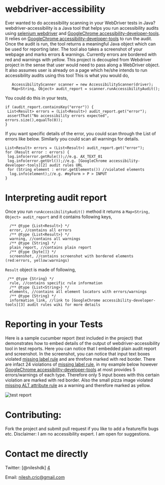 webdriver-accessibility
=======================

Ever wanted to do accessibility scanning in your WebDriver tests in Java? webdriver-accessibility is a Java tool that helps you run accessibility audits using [selenium webdriver][1] and [GoogleChrome accessibility-developer-tools][2]. It relies on [GoogleChrome accessibility-developer-tools][2] to run the audit. Once the audit is run, the tool returns a meaningful Java object which can be used for reporting later. The tool also takes a screenshot of your
webpage and marks errors & warnings. Currently errors are bordered with red and warnings with yellow. This project is decoupled from Webdriver project in the sense that user would need to pass along a WebDriver object. It also assumes user is already on a page which he/she intends to run accessibility audits using this tool
This is what you would do,

```
   AccessibilityScanner scanner = new AccessibilityScanner(driver);
   Map<String, Object> audit_report = scanner.runAccessibilityAudit();
```
You could do this in your tests,

```
if (audit_report.containsKey("error")) {
 List<Result> errors = (List<Result>) audit_report.get("error");
 assertThat("No accessibility errors expected", errors.size(),equalTo(0));
}
```
If you want specific details of the error, you could scan through the List of errors like below. Similarly you could scan all warnings for details.

```
List<Result> errors = (List<Result>) audit_report.get("error"); 
for (Result error : errors) {
 log.info(error.getRule());//e.g. AX_TEXT_01
 log.info(error.getUrl());//e.g. [GoogleChrome accessibility-developer-tools][2] audit rules URL
 for (String element : error.getElements()) //violated elements
  log.info(element);//e.g. #myForm > P > INPUT
}
```

Interpreting audit report
===========================
Once you run ```runAccessibilityAudit()``` method it returns a ```Map<String, Object> audit_report``` and it contains following keys,
```
  /** @type {List<Result>} */
  error, //contains all errors
  /** @type {List<Result>} */
  warning, //contains all warnings
  /** @type {String} */
  plain_report, //contains plain report
  /** @type {byte[]} */
  screenshot, //contains screenshot with bordered elements (red:errors, yellow:warnings)
```
```Result``` object is made of following,
```
 /** @type {String} */
  rule, //contains specific rule information
  /** @type {List<String>} */
  elements, //contains all element locators with errors/warnings
  /** @type {String} */
  information_link, //link to [GoogleChrome accessibility-developer-tools][3] audit rules wiki for more details
```

Reporting in your Tests
=======================
Here is a sample cucumber report (test included in the project) that demonstrates how to embed details of the output of webdriver-accessibility tool in test reports.
Here you can notice that I embedded plain audit report and screenshot. In the screenshot, you can notice that input text boxes violated [missing label rule][5] and are threfore marked with red border. There are infact 24 violations of [missing label rule][5], 
in my example below however [GoogleChrome accessibility-developer-tools][2] at most provides 5 errors/warnings of each type. Therefore only 5 input boxes with this certain violation are marked with red border.
Also the small pizza image violated [missing ALT attribute rule][6] as a warning and therefore marked as yellow. 

 ![test report](/src/test/resources/report.png?raw=true)

Contributing: 
=======================
Fork the project and submit pull request if you like to add a feature/fix bugs etc.
Disclaimer: I am no accessibility expert. I am open for suggestions.

Contact me directly
=======================
Twitter: [@nileshdk] [4]

Email: nilesh.cric@gmail.com

[1]: https://code.google.com/p/selenium/wiki/GettingStarted "selenium webdriver"
[2]: https://github.com/GoogleChrome/accessibility-developer-tools "GoogleChrome accessibility-developer-tools"
[3]: https://github.com/GoogleChrome/accessibility-developer-tools/wiki/Audit-Rules "GoogleChrome accessibility-developer-tools audit rules"
[4]: https://twitter.com/nileshdk "@nileshdk"
[5]: https://github.com/GoogleChrome/accessibility-developer-tools/wiki/Audit-Rules#-ax_text_01--controls-and-media-elements-should-have-labels "missing label rule"
[6]: https://github.com/GoogleChrome/accessibility-developer-tools/wiki/Audit-Rules#-ax_text_02--images-should-have-an-alt-attribute-unless-they-have-an-aria-role-of-presentation "missing ALT attribute rule"

